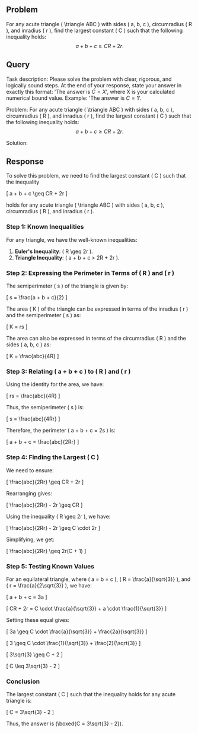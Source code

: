 ## Problem

For any acute triangle \( \triangle ABC \) with sides \( a, b, c \), circumradius \( R \), and inradius \( r \), find the largest constant \( C \) such that the following inequality holds:
$$
a + b + c \geq CR+2r.
$$

## Query

Task description: Please solve the problem with clear, rigorous, and logically sound steps. At the end of your response, state your answer in exactly this format: 'The answer is $C=X$', where X is your calculated numerical bound value. Example: 'The answer is $C=1$'.

Problem: For any acute triangle \( \triangle ABC \) with sides \( a, b, c \), circumradius \( R \), and inradius \( r \), find the largest constant \( C \) such that the following inequality holds:
$$
a + b + c \geq CR+2r.
$$

Solution:

## Response

To solve this problem, we need to find the largest constant \( C \) such that the inequality

\[
a + b + c \geq CR + 2r
\]

holds for any acute triangle \( \triangle ABC \) with sides \( a, b, c \), circumradius \( R \), and inradius \( r \).

### Step 1: Known Inequalities

For any triangle, we have the well-known inequalities:

1. **Euler's Inequality**: \( R \geq 2r \).
2. **Triangle Inequality**: \( a + b + c > 2R + 2r \).

### Step 2: Expressing the Perimeter in Terms of \( R \) and \( r \)

The semiperimeter \( s \) of the triangle is given by:

\[
s = \frac{a + b + c}{2}
\]

The area \( K \) of the triangle can be expressed in terms of the inradius \( r \) and the semiperimeter \( s \) as:

\[
K = rs
\]

The area can also be expressed in terms of the circumradius \( R \) and the sides \( a, b, c \) as:

\[
K = \frac{abc}{4R}
\]

### Step 3: Relating \( a + b + c \) to \( R \) and \( r \)

Using the identity for the area, we have:

\[
rs = \frac{abc}{4R}
\]

Thus, the semiperimeter \( s \) is:

\[
s = \frac{abc}{4Rr}
\]

Therefore, the perimeter \( a + b + c = 2s \) is:

\[
a + b + c = \frac{abc}{2Rr}
\]

### Step 4: Finding the Largest \( C \)

We need to ensure:

\[
\frac{abc}{2Rr} \geq CR + 2r
\]

Rearranging gives:

\[
\frac{abc}{2Rr} - 2r \geq CR
\]

Using the inequality \( R \geq 2r \), we have:

\[
\frac{abc}{2Rr} - 2r \geq C \cdot 2r
\]

Simplifying, we get:

\[
\frac{abc}{2Rr} \geq 2r(C + 1)
\]

### Step 5: Testing Known Values

For an equilateral triangle, where \( a = b = c \), \( R = \frac{a}{\sqrt{3}} \), and \( r = \frac{a}{2\sqrt{3}} \), we have:

\[
a + b + c = 3a
\]

\[
CR + 2r = C \cdot \frac{a}{\sqrt{3}} + a \cdot \frac{1}{\sqrt{3}}
\]

Setting these equal gives:

\[
3a \geq C \cdot \frac{a}{\sqrt{3}} + \frac{2a}{\sqrt{3}}
\]

\[
3 \geq C \cdot \frac{1}{\sqrt{3}} + \frac{2}{\sqrt{3}}
\]

\[
3\sqrt{3} \geq C + 2
\]

\[
C \leq 3\sqrt{3} - 2
\]

### Conclusion

The largest constant \( C \) such that the inequality holds for any acute triangle is:

\[
C = 3\sqrt{3} - 2
\]

Thus, the answer is \(\boxed{C = 3\sqrt{3} - 2}\).